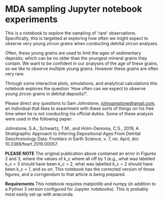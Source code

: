 # MDA sampling Jupyter notebook experiments

This is a notebook to explore the sampling of 'rare' observations. Specifically, this is targetted at exploring how often we might expect to observe very young zircon grains when conducting detrital zircon analyses.

Often, these young grains are used to limit the ages of sedimentary deposits; which can be no older than the youngest mineral grains they contain. We want to be confident in our analyses of the age of these grains, so we like to observe multiple young grains. However these grains are often very rare.

Through some interactive plots, simulations, and analytical calculations this notebook explores the question 'How often can we expect to observe young zircon grains in detrital deposits?'. 

Please direct any questions to Sam Johnstone, johnsamstone@gmail.com, an individual that likes to experiment with these sorts of things on his free time when he is not conducting his official duties. Some of these analysis were used in the following paper:

Johnstone, S.A., Schwartz, T.M., and Holm-Denoma, C.S., 2019, A Stratigraphic Approach to Inferring Depositional Ages From Detrital Geochronology Data: Frontiers in Earth Science, v. 7, no. April, doi: 10.3389/feart.2019.00057.

**PLEASE NOTE**
The original publication above contained an error in Figures 2 and 3, where the values of k_c where all off by 1 (e.g., what was labelled k_c = 3 should have been k_c = 2, what was labelled k_c = 2 should have been k_c = 1, and so on. This notebook has the corrected version of those figures, and a corrigendum to that article is being prepared. 

**Requirements**
This notebook requires matplotlib and numpy (in addition to a Python 3 version configured for Jupyter notebooks). This is probably most easily set up with anaconda.
